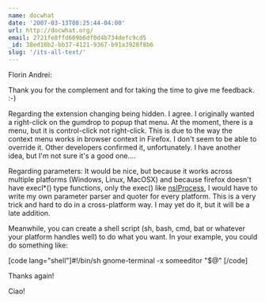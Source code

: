 ```yaml
---
name: docwhat
date: '2007-03-13T08:25:44-04:00'
url: http://docwhat.org/
email: 2721fe8ffd609b6df0d4b734defc9cd5
_id: 38ed10b2-bb37-4121-9367-b91a3928f8b6
slug: '/its-all-text/'
---
```


Florin Andrei:

Thank you for the complement and for taking the time to give me feedback. :-)

Regarding the extension changing being hidden. I agree. I originally wanted a
right-click on the gumdrop to popup that menu. At the moment, there is a menu,
but it is control-click not right-click. This is due to the way the context
menu works in browser context in Firefox. I don't seem to be able to override
it. Other developers confirmed it, unfortunately. I have another idea, but I'm
not sure it's a good one....

Regarding parameters: It would be nice, but because it works across multiple
platforms (Windows, Linux, MacOSX) and because firefox doesn't have execl\*()
type functions, only the exec() like
<a href="http://xulplanet.com/references/xpcomref/ifaces/nsIProcess.html" rel="nofollow">nsIProcess</a>,
I would have to write my own parameter parser and quoter for every platform.
This is a very trick and hard to do in a cross-platform way. I may yet do it,
but it will be a late addition.

Meanwhile, you can create a shell script (sh, bash, cmd, bat or whatever your
platform handles well) to do what you want. In your example, you could do
something like:

[code lang="shell"]#!/bin/sh gnome-terminal -x someeditor &quot;\$@&quot;
[/code]

Thanks again!

Ciao!
